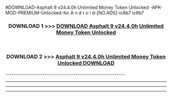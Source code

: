 #DOWNLOAD-Asphalt 9 v24.4.0h Unlimited Money Token Unlocked -APK-MOD-PREMIUM-Unlocked-for A n d r o i d-[NO.ADS]-ic6b7 ic6b7 



<div align="center">

<h3>DOWNLOAD 1 >>> <a href="https://getmod2.web.app/?judul=Asphalt 9 v24.4.0h Unlimited Money Token Unlocked ">DOWNLOAD Asphalt 9 v24.4.0h Unlimited Money Token Unlocked </a></h3><br>

<h3>DOWNLOAD 2 >>> <a href="https://getmod2.web.app/?judul=Asphalt 9 v24.4.0h Unlimited Money Token Unlocked ">Asphalt 9 v24.4.0h Unlimited Money Token Unlocked  DOWNLOAD </a></h3>

</div>
----------------------------------------------------------

----------------------------------------------------------

----------------------------------------------------------

----------------------------------------------------------



